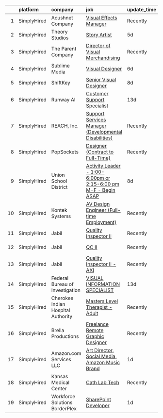 

|    | platform    | company                            | job                                                                                                                                                                       | update_time   | location        |
|---:|:------------|:-----------------------------------|:--------------------------------------------------------------------------------------------------------------------------------------------------------------------------|:--------------|:----------------|
|  1 | SimplyHired | Acushnet Company                   | [Visual Effects Manager](https://www.simplyhired.com/job/CuABau9b_msg9dMhS1-8HJDFCUvMom7UXnkcnC1IBkhC-rO3cuhcpg?q=visual+effects)                                         | Recently      | Carlsbad, CA    |
|  2 | SimplyHired | Theory Studios                     | [Story Artist](https://www.simplyhired.com/job/SB0X74-DNpqB_sEvifopyT1khLKZ9wQU_Ga2MJl8PFsraDPCbkQd1Q?q=visual+effects)                                                   | 5d            | Remote          |
|  3 | SimplyHired | The Parent Company                 | [Director of Visual Merchandising](https://www.simplyhired.com/job/UWVrH0o4K3Ne_rnlpgcBuxKetWWvDCQQuYbwvQk7x8GIHCkn0B8mtA?q=visual+effects)                               | Recently      | San Jose, CA    |
|  4 | SimplyHired | Sublime Media                      | [Visual Designer](https://www.simplyhired.com/job/66SC3sRuj_H1Q5GL3PGnt_AgexiSVMZsIUndN7JFyj528-gnKe56ww?q=visual+effects)                                                | 6d            | Remote          |
|  5 | SimplyHired | ShiftKey                           | [Senior Visual Designer](https://www.simplyhired.com/job/pOnCKBf-120fAM2Ro6G9net5rQwf7YiW4a_BVQBLW4ZRmtlYJ9VHNw?q=visual+effects)                                         | 8d            | Austin, TX      |
|  6 | SimplyHired | Runway AI                          | [Customer Support Specialist](https://www.simplyhired.com/job/yOM1SBj_PPWhGeE7Encj4XkqelW3hS5E6EN632kQiZLCOrxGlUjdNg?q=visual+effects)                                    | 13d           | Remote          |
|  7 | SimplyHired | REACH, Inc.                        | [Support Services Manager (Developmental Disabilities)](https://www.simplyhired.com/job/HcAKH5vcUImOlmhpNijLG1nkNFycpTOLVFXESz-PNBO5cU1jLjcl2w?q=visual+effects)          | Recently      | Juneau, AK      |
|  8 | SimplyHired | PopSockets                         | [Designer (Contract to Full-Time)](https://www.simplyhired.com/job/7r-wRyriPCX4d21weJ4SMMNughExVRE-_zku1grzzsIUArco5bUkhQ?q=visual+effects)                               | Recently      | Los Angeles, CA |
|  9 | SimplyHired | Union School District              | [Activity Leader - 1:00-6:00pm or 2:15-6:00 pm M-F - Begin ASAP](https://www.simplyhired.com/job/wZ2AwJqEzZD2THGuKaORgTZny-RiSW_KnldG7ua2gwCTZUeByP8Dhw?q=visual+effects) | 8d            | San Jose, CA    |
| 10 | SimplyHired | Kontek Systems                     | [AV Design Engineer (Full-time Employment)](https://www.simplyhired.com/job/0vonORRrQ8F_-OnaP7FruNFTpTHWqsYacgBsioJq-IiAPbYZ2PXX0Q?q=visual+effects)                      | Recently      | Durham, NC      |
| 11 | SimplyHired | Jabil                              | [Quality Inspector II](https://www.simplyhired.com/job/GUiOYu4j7KDeUynpshiU123S92GE4v7MlmViMaBuvDpl0j3LKGMjug?q=visual+effects)                                           | Recently      | San Jose, CA    |
| 12 | SimplyHired | Jabil                              | [QC II](https://www.simplyhired.com/job/QAwlXKrssjT6c3g-m_gjWEvL6TajIm8XF-u_RFUTemIZZnMCiJbuaA?q=visual+effects)                                                          | Recently      | San Jose, CA    |
| 13 | SimplyHired | Jabil                              | [Quality Inspector II - AXI](https://www.simplyhired.com/job/i4c8b6dFeR-kDwEmp_1c-aSG4gOeOzz5dJoZj7_ap9HXZ2mkxJcIzA?q=visual+effects)                                     | Recently      | San Jose, CA    |
| 14 | SimplyHired | Federal Bureau of Investigation    | [VISUAL INFORMATION SPECIALIST](https://www.simplyhired.com/job/4qEUVhK40Ff-th3scXcOMu6ysUeWXrt5nL7c1dQ77bMLOSZkNY4blg?q=visual+effects)                                  | 13d           | Quantico, VA    |
| 15 | SimplyHired | Cherokee Indian Hospital Authority | [Masters Level Therapist - Adult](https://www.simplyhired.com/job/Zb1f9ndDfCV9DwGpRQtBDaD502p99LL1Fuxm0qJ1PxK8iNIQhLI8UA?q=visual+effects)                                | Recently      | Cherokee, NC    |
| 16 | SimplyHired | Brella Productions                 | [Freelance Remote Graphic Designer](https://www.simplyhired.com/job/UWqgrkaOF2OVH7H-Pk0Qf-dnVRlJHo7kJx12w0soNVVh0i02hMI8cA?q=visual+effects)                              | Recently      | Remote          |
| 17 | SimplyHired | Amazon.com Services LLC            | [Art Director, Social Media, Amazon Music Brand](https://www.simplyhired.com/job/0dRRzKUVPmc-2Bv9ijaTvREIWYlJj0Iq7xj_iAwtz5ZleB0r3ewphQ?q=visual+effects)                 | 1d            | Remote          |
| 18 | SimplyHired | Kansas Medical Center              | [Cath Lab Tech](https://www.simplyhired.com/job/mjq_8GEv8nNc64b0K6ePPa4ahh_2QKFxTjc6m_1Soz68pgIDQx768g?q=visual+effects)                                                  | Recently      | Andover, KS     |
| 19 | SimplyHired | Workforce Solutions BorderPlex     | [SharePoint Developer](https://www.simplyhired.com/job/LUWH29bjMBnuZ1NJbPligk1H2cPgp3VEkl5W9c-qImy_UQAJZz3S-w?q=visual+effects)                                           | 1d            | Remote          |
